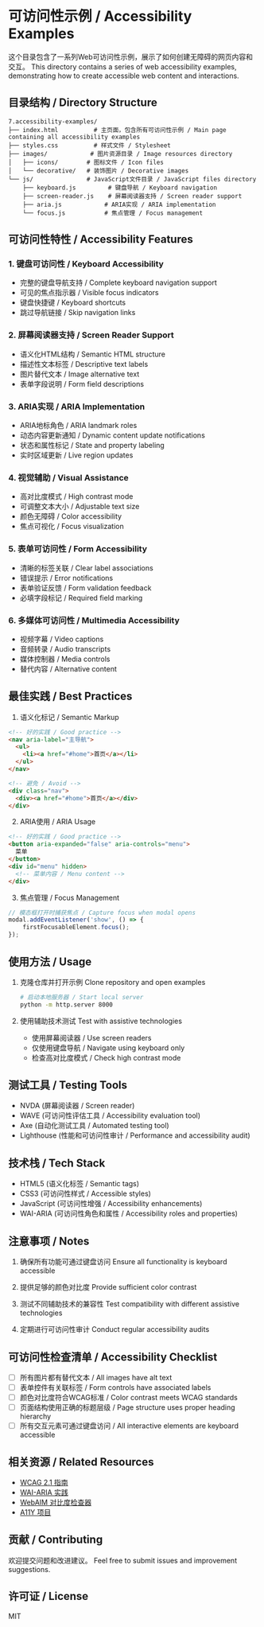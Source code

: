 # 可访问性示例 / Accessibility Examples

这个目录包含了一系列Web可访问性示例，展示了如何创建无障碍的网页内容和交互。
This directory contains a series of web accessibility examples, demonstrating how to create accessible web content and interactions.

## 目录结构 / Directory Structure

```
7.accessibility-examples/
├── index.html          # 主页面，包含所有可访问性示例 / Main page containing all accessibility examples
├── styles.css          # 样式文件 / Stylesheet
├── images/            # 图片资源目录 / Image resources directory
│   ├── icons/        # 图标文件 / Icon files
│   └── decorative/   # 装饰图片 / Decorative images
└── js/               # JavaScript文件目录 / JavaScript files directory
    ├── keyboard.js         # 键盘导航 / Keyboard navigation
    ├── screen-reader.js    # 屏幕阅读器支持 / Screen reader support
    ├── aria.js            # ARIA实现 / ARIA implementation
    └── focus.js           # 焦点管理 / Focus management
```

## 可访问性特性 / Accessibility Features

### 1. 键盘可访问性 / Keyboard Accessibility
- 完整的键盘导航支持 / Complete keyboard navigation support
- 可见的焦点指示器 / Visible focus indicators
- 键盘快捷键 / Keyboard shortcuts
- 跳过导航链接 / Skip navigation links

### 2. 屏幕阅读器支持 / Screen Reader Support
- 语义化HTML结构 / Semantic HTML structure
- 描述性文本标签 / Descriptive text labels
- 图片替代文本 / Image alternative text
- 表单字段说明 / Form field descriptions

### 3. ARIA实现 / ARIA Implementation
- ARIA地标角色 / ARIA landmark roles
- 动态内容更新通知 / Dynamic content update notifications
- 状态和属性标记 / State and property labeling
- 实时区域更新 / Live region updates

### 4. 视觉辅助 / Visual Assistance
- 高对比度模式 / High contrast mode
- 可调整文本大小 / Adjustable text size
- 颜色无障碍 / Color accessibility
- 焦点可视化 / Focus visualization

### 5. 表单可访问性 / Form Accessibility
- 清晰的标签关联 / Clear label associations
- 错误提示 / Error notifications
- 表单验证反馈 / Form validation feedback
- 必填字段标记 / Required field marking

### 6. 多媒体可访问性 / Multimedia Accessibility
- 视频字幕 / Video captions
- 音频转录 / Audio transcripts
- 媒体控制器 / Media controls
- 替代内容 / Alternative content

## 最佳实践 / Best Practices

1. 语义化标记 / Semantic Markup
```html
<!-- 好的实践 / Good practice -->
<nav aria-label="主导航">
  <ul>
    <li><a href="#home">首页</a></li>
  </ul>
</nav>

<!-- 避免 / Avoid -->
<div class="nav">
  <div><a href="#home">首页</a></div>
</div>
```

2. ARIA使用 / ARIA Usage
```html
<!-- 好的实践 / Good practice -->
<button aria-expanded="false" aria-controls="menu">
  菜单
</button>
<div id="menu" hidden>
  <!-- 菜单内容 / Menu content -->
</div>
```

3. 焦点管理 / Focus Management
```javascript
// 模态框打开时捕获焦点 / Capture focus when modal opens
modal.addEventListener('show', () => {
    firstFocusableElement.focus();
});
```

## 使用方法 / Usage

1. 克隆仓库并打开示例
   Clone repository and open examples
   ```bash
   # 启动本地服务器 / Start local server
   python -m http.server 8000
   ```

2. 使用辅助技术测试
   Test with assistive technologies
   - 使用屏幕阅读器 / Use screen readers
   - 仅使用键盘导航 / Navigate using keyboard only
   - 检查高对比度模式 / Check high contrast mode

## 测试工具 / Testing Tools

- NVDA (屏幕阅读器 / Screen reader)
- WAVE (可访问性评估工具 / Accessibility evaluation tool)
- Axe (自动化测试工具 / Automated testing tool)
- Lighthouse (性能和可访问性审计 / Performance and accessibility audit)

## 技术栈 / Tech Stack

- HTML5 (语义化标签 / Semantic tags)
- CSS3 (可访问性样式 / Accessible styles)
- JavaScript (可访问性增强 / Accessibility enhancements)
- WAI-ARIA (可访问性角色和属性 / Accessibility roles and properties)

## 注意事项 / Notes

1. 确保所有功能可通过键盘访问
   Ensure all functionality is keyboard accessible

2. 提供足够的颜色对比度
   Provide sufficient color contrast

3. 测试不同辅助技术的兼容性
   Test compatibility with different assistive technologies

4. 定期进行可访问性审计
   Conduct regular accessibility audits

## 可访问性检查清单 / Accessibility Checklist

- [ ] 所有图片都有替代文本 / All images have alt text
- [ ] 表单控件有关联标签 / Form controls have associated labels
- [ ] 颜色对比度符合WCAG标准 / Color contrast meets WCAG standards
- [ ] 页面结构使用正确的标题层级 / Page structure uses proper heading hierarchy
- [ ] 所有交互元素可通过键盘访问 / All interactive elements are keyboard accessible

## 相关资源 / Related Resources

- [WCAG 2.1 指南](https://www.w3.org/WAI/WCAG21/quickref/)
- [WAI-ARIA 实践](https://www.w3.org/WAI/ARIA/apg/)
- [WebAIM 对比度检查器](https://webaim.org/resources/contrastchecker/)
- [A11Y 项目](https://www.a11yproject.com/)

## 贡献 / Contributing

欢迎提交问题和改进建议。
Feel free to submit issues and improvement suggestions.

## 许可证 / License

MIT 
